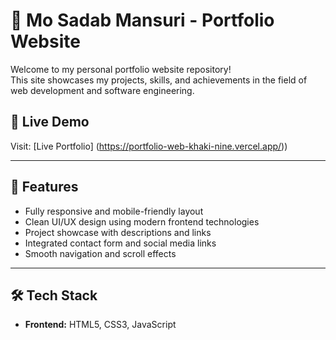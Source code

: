 # 💼 Mo Sadab Mansuri - Portfolio Website

Welcome to my personal portfolio website repository!  
This site showcases my projects, skills, and achievements in the field of web development and software engineering.

## 🔗 Live Demo

Visit: [Live Portfolio] (https://portfolio-web-khaki-nine.vercel.app/))  

---

## 📌 Features

- Fully responsive and mobile-friendly layout
- Clean UI/UX design using modern frontend technologies
- Project showcase with descriptions and links
- Integrated contact form and social media links
- Smooth navigation and scroll effects

---

## 🛠️ Tech Stack

- **Frontend:** HTML5, CSS3, JavaScript

